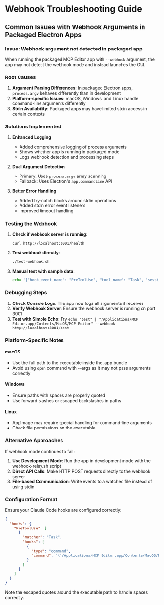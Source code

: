 # Webhook Troubleshooting Guide

## Common Issues with Webhook Arguments in Packaged Electron Apps

### Issue: Webhook argument not detected in packaged app

When running the packaged MCP Editor app with `--webhook` argument, the app may not detect the webhook mode and instead launches the GUI.

### Root Causes

1. **Argument Parsing Differences**: In packaged Electron apps, `process.argv` behaves differently than in development
2. **Platform-specific Issues**: macOS, Windows, and Linux handle command-line arguments differently
3. **Stdin Availability**: Packaged apps may have limited stdin access in certain contexts

### Solutions Implemented

1. **Enhanced Logging**
   - Added comprehensive logging of process arguments
   - Shows whether app is running in packaged mode
   - Logs webhook detection and processing steps

2. **Dual Argument Detection**
   - Primary: Uses `process.argv` array scanning
   - Fallback: Uses Electron's `app.commandLine` API

3. **Better Error Handling**
   - Added try-catch blocks around stdin operations
   - Added stdin error event listeners
   - Improved timeout handling

### Testing the Webhook

1. **Check if webhook server is running**:
   ```bash
   curl http://localhost:3001/health
   ```

2. **Test webhook directly**:
   ```bash
   ./test-webhook.sh
   ```

3. **Manual test with sample data**:
   ```bash
   echo '{"hook_event_name": "PreToolUse", "tool_name": "Task", "session_id": "test-123", "tool_input": {"description": "Test task"}}' | "/Applications/MCP Editor.app/Contents/MacOS/MCP Editor" --webhook http://localhost:3001/tool-event
   ```

### Debugging Steps

1. **Check Console Logs**: The app now logs all arguments it receives
2. **Verify Webhook Server**: Ensure the webhook server is running on port 3001
3. **Test with Simple Echo**: Try `echo "test" | "/Applications/MCP Editor.app/Contents/MacOS/MCP Editor" --webhook http://localhost:3001/test`

### Platform-Specific Notes

#### macOS
- Use the full path to the executable inside the .app bundle
- Avoid using `open` command with --args as it may not pass arguments correctly

#### Windows
- Ensure paths with spaces are properly quoted
- Use forward slashes or escaped backslashes in paths

#### Linux
- AppImage may require special handling for command-line arguments
- Check file permissions on the executable

### Alternative Approaches

If webhook mode continues to fail:

1. **Use Development Mode**: Run the app in development mode with the webhook-relay.sh script
2. **Direct API Calls**: Make HTTP POST requests directly to the webhook server
3. **File-based Communication**: Write events to a watched file instead of using stdin

### Configuration Format

Ensure your Claude Code hooks are configured correctly:

```json
{
  "hooks": {
    "PreToolUse": [
      {
        "matcher": "Task",
        "hooks": [
          {
            "type": "command",
            "command": "\"/Applications/MCP Editor.app/Contents/MacOS/MCP Editor\" --webhook http://localhost:3001/tool-event"
          }
        ]
      }
    ]
  }
}
```

Note the escaped quotes around the executable path to handle spaces correctly.